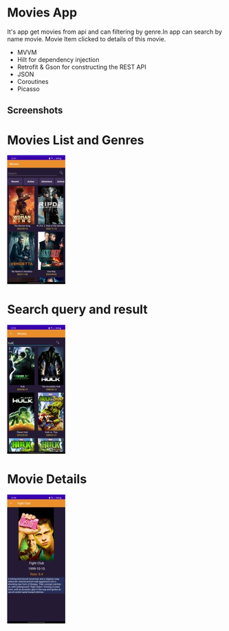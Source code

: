 
# Movies App

It's app get movies from api and can filtering by genre.In app can search by name movie. Movie Item clicked to details of this movie.

+ MVVM
+ Hilt for dependency injection
+ Retrofit & Gson for constructing the REST API
+ JSON
+ Coroutines
+ Picasso 

## Screenshots
# Movies List and Genres
![App Screenshot](https://github.com/ahmedmaherzaitoun/Movies-App/blob/master/sceenshots/movies%20list.jpg?raw=true)

# Search query and result
![App Screenshot](https://github.com/ahmedmaherzaitoun/Movies-App/blob/master/sceenshots/search%20list.jpg?raw=true)

# Movie Details
![App Screenshot](https://github.com/ahmedmaherzaitoun/Movies-App/blob/master/sceenshots/Move%20Details.jpg?raw=true)
